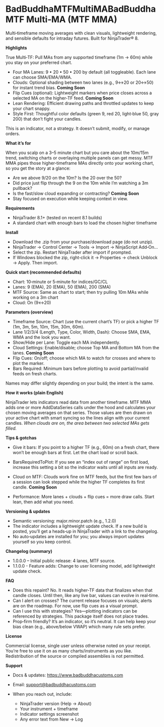 # BadBuddhaMTFMultiMABadBuddha MTF Multi‑MA (MTF MMA)

Multi‑timeframe moving averages with clean visuals, lightweight rendering, and sensible defaults for intraday futures. Built for NinjaTrader® 8.


**Highlights**

True Multi‑TF: Pull MAs from any supported timeframe (1m → 60m) while you stay on your preferred chart.

* Four MA Lanes: 9 • 20 • 50 • 200 by default (all toggleable). Each lane can choose SMA/EMA/WMA.
* Clouds: Optional shading between two lanes (e.g., 9↔20 or 20↔50) for instant trend bias. **Coming Soon**
* Flip Cues (optional): Lightweight markers when price closes across a selected MA on the higher‑TF feed. **Coming Soon**
* Lean Rendering: Efficient drawing paths and throttled updates to keep your chart snappy.
* Style First: Thoughtful color defaults (green 9, red 20, light‑blue 50, gray 200) that don’t fight your candles.

This is an indicator, not a strategy. It doesn’t submit, modify, or manage orders.

**What it’s for**

When you scalp on a 3–5 minute chart but you care about the 10m/15m trend, switching charts or overlaying multiple panels can get messy. MTF MMA pipes those higher‑timeframe MAs directly onto your working chart, so you get the story at a glance:

* Are we above 9/20 on the 10m? Is the 20 over the 50?
* Did price just flip through the 9 on the 10m while I’m watching a 3m pullback?
* Is the fast/slow cloud expanding or contracting?  **Coming Soon**
* Stay focused on execution while keeping context in view.

**Requirements**

* NinjaTrader 8.1+ (tested on recent 8.1 builds)
* A standard chart with enough bars to load the chosen higher timeframe

**Install**

* Download the .zip from your purchase/download page (do not unzip).
* NinjaTrader → Control Center → Tools → Import → NinjaScript Add‑On…
* Select the zip. Restart NinjaTrader after import if prompted.
* If Windows blocked the zip, right‑click it → Properties → check Unblock → Apply. Then import.

**Quick start (recommended defaults)**
* Chart: 10‑minute or 5‑minute for indices/GC/CL
* Lanes: 9 (EMA), 20 (EMA), 50 (EMA), 200 (SMA)
* MTF Source: Same as chart to start; then try pulling 10m MAs while working on a 3m chart
* Cloud: On (9↔20)

**Parameters (overview)**

* Timeframe Source: Chart (use the current chart’s TF) or pick a higher TF (1m, 3m, 5m, 10m, 15m, 30m, 60m).
* Lane 1/2/3/4 (Length, Type, Color, Width, Dash): Choose SMA, EMA, WMA and the look you want.
* Show/Hide per Lane: Toggle each MA independently.
* Cloud Settings: Enable/disable; choose Top MA and Bottom MA from the lanes. **Coming Soon**
* Flip Cues: On/off; choose which MA to watch for crosses and where to plot the marker.
* Bars Required: Minimum bars before plotting to avoid partial/invalid feeds on fresh charts.

Names may differ slightly depending on your build; the intent is the same.

**How it works (plain English)**

NinjaTrader lets indicators read data from another timeframe. MTF MMA adds one or more AddDataSeries calls under the hood and calculates your chosen moving averages on that series. Those values are then drawn on your active chart with smart syncing so the lines align with your current candles. *When clouds are on, the area between two selected MAs gets filled.*

**Tips & gotchas**

* Give it bars: If you point to a higher TF (e.g., 60m) on a fresh chart, there won’t be enough bars at first. Let the chart load or scroll back.

* BarsRequiredToPlot: If you see an “index out of range” on first load, increase this setting a bit so the indicator waits until all inputs are ready.
* Cloud on MTF: Clouds work fine on MTF feeds, but the first few bars of a session can look stepped while the higher TF completes its first candle. **Coming Soon**
* Performance: More lanes + clouds + flip cues = more draw calls. Start lean, then add what you need.

**Versioning & updates**

* Semantic versioning: major.minor.patch (e.g., 1.2.0)
* The indicator includes a lightweight update check. If a new build is posted, you’ll get a heads‑up in NinjaTrader with a link to the changelog.
* No auto‑updates are installed for you; you always import updates yourself so you keep control.

**Changelog (summary)**

* 1.0.0.0 – Initial public release: 4 lanes, MTF source.
* 1.1.0.0 - Feature adds: Change to user licensing model, add lightweight update check.

**FAQ**

* Does this repaint? No. It reads higher‑TF data that finalizes when that candle closes. Until then, like any live bar, values can evolve in real‑time.
* Can I alert on crosses? The current release focuses on visuals; alerts are on the roadmap. For now, use flip cues as a visual prompt.
* Can I use this with strategies? Yes—plotting indicators can be referenced by strategies. This package itself does not place trades.
* Prop‑firm friendly? It’s an indicator, so it’s neutral. It can help keep your bias clean (e.g., above/below VWAP) which many rule sets prefer.

**License**

Commercial license, single user unless otherwise noted on your receipt. You’re free to use it on as many charts/instruments as you like. Redistribution of the source or compiled assemblies is not permitted.

**Support**

* Docs & updates: https://www.badbuddhacustoms.com
* Email: support@badbuddhacustoms.com

* When you reach out, include:

    * NinjaTrader version (Help → About)
    * Your instrument + timeframe
    * Indicator settings screenshot
    * Any error text from New → Log